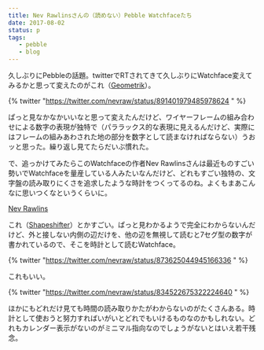 ```yaml
---
title: Nev Rawlinsさんの（読めない）Pebble Watchfaceたち
date: 2017-08-02
status: p
tags:
   - pebble
   - blog
---
```



久しぶりにPebbleの話題。twitterでRTされてきて久しぶりにWatchface変えてみるかと思って変えたのがこれ（[Geometrik](https://apps.getpebble.com/en_US/application/597cf2b1461a8d34f6000665)）。

{% twitter "https://twitter.com/nevraw/status/891401979485978624 " %}

ぱっと見なかなかいいなと思って変えたんだけど、ワイヤーフレームの組み合わせによる数字の表現が独特で（パララックス的な表現に見えるんだけど、実際にはフレームの組みあわされた地の部分を数字として読まなければならない）うおッと思った。繰り返し見てたらだいぶ慣れた。

で、追っかけてみたらこのWatchfaceの作者Nev Rawlinsさんは最近ものすごい勢いでWatchfaceを量産している人みたいなんだけど、どれもすごい独特の、文字盤の読み取りにくさを追求したような時計をつくってるのね。よくもまあこんなに思いつくなというくらいに。

[Nev Rawlins](https://apps.getpebble.com/en_US/developer/54547c1fe77c14d0a1000033/1)

これ（[Shapeshifter](https://apps.getpebble.com/en_US/application/593c0a51b67f9fcab3000cd7)）とかすごい。ぱっと見わかるようで完全にわからないんだけど、外と接しない内側の辺だけを、他の辺を無視して読むと7セグ型の数字が書かれているので、そこを時計として読むWatchface。

{% twitter "https://twitter.com/nevraw/status/873625044945166336 " %}

これもいい。

{% twitter "https://twitter.com/nevraw/status/834522675322224640 " %}

ほかにもどれだけ見ても時間の読み取りかたがわからないのがたくさんある。時計として使おうと努力すればいがいとどれでもいけるものなのかもしれない。どれもカレンダー表示がないのがミニマル指向なのでしょうがないとはいえ若干残念。
